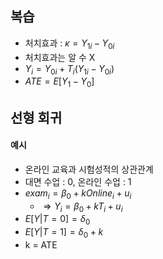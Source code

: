 ## 복습
* 처치효과 : $\kappa = Y_{1i}-Y_{0i}$
* 처치효과는 알 수 X
* $Y_i = Y_{0i} + T_i(Y_{1i}-Y_{0i})$
* $ATE = E[Y_1-Y_0]$

 ## 선형 회귀
 #### 예시
 * 온라인 교육과 시험성적의 상관관계
  * 대면 수업 : 0, 온라인 수업 : 1
 * $exam_i = \beta_0 + k Online_i + u_i$
   * $\Rightarrow Y_i = \beta_0 + k T_i + u_i$
* $E[Y|T=0] = \delta_0$
* $E[Y|T=1] = \delta_0 + k$
* k = ATE
